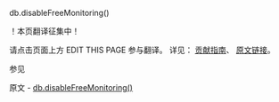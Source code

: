  db.disableFreeMonitoring()

 ！本页翻译征集中！

请点击页面上方 EDIT THIS PAGE 参与翻译。
详见：
[贡献指南]( https://github.com/JinMuInfo/MongoDB-Manual-zh/blob/master/CONTRIBUTING.md )、
[原文链接](  https://docs.mongodb.com/manual/reference/method/db.disableFreeMonitoring/  )。

 参见

原文 - [db.disableFreeMonitoring()]( https://docs.mongodb.com/manual/reference/method/db.disableFreeMonitoring/ )

